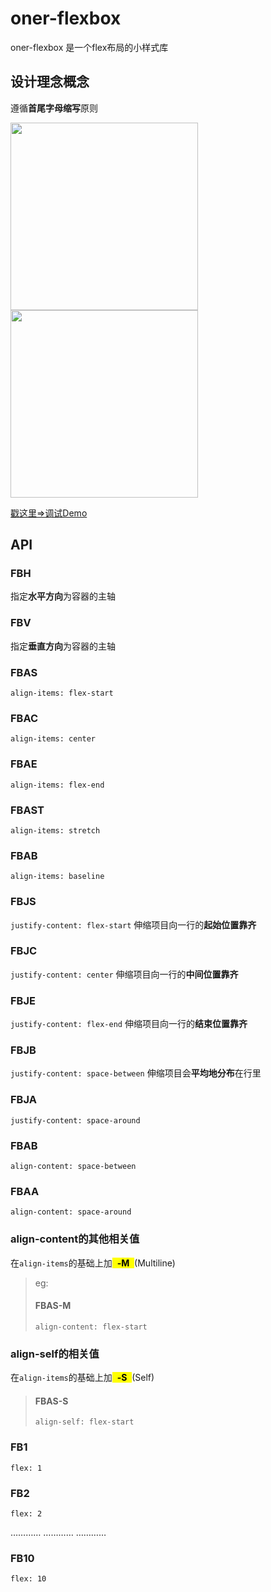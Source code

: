 # oner-flexbox
oner-flexbox 是一个flex布局的小样式库

## 设计理念概念
遵循**首尾字母缩写**原则

<img src="http://cdn.dtwave.com/tps/justfiy-content.png" width = "300"  align=center />

<img src="http://cdn.dtwave.com/tps/align-items.png" width = "300"  align=center />

[戳这里=>调试Demo](http://jsbin.com/rusolew/edit?html,output)

## API

### FBH
指定**水平方向**为容器的主轴

### FBV
指定**垂直方向**为容器的主轴

### FBAS
`align-items: flex-start`

### FBAC
`align-items: center`

### FBAE
`align-items: flex-end`

### FBAST
`align-items: stretch`

### FBAB
`align-items: baseline`


### FBJS

`justify-content: flex-start`
伸缩项目向一行的**起始位置靠齐**

### FBJC

`justify-content: center`
伸缩项目向一行的**中间位置靠齐**

### FBJE

`justify-content: flex-end`
伸缩项目向一行的**结束位置靠齐**

### FBJB

`justify-content: space-between`
伸缩项目会**平均地分布**在行里

### FBJA
`justify-content: space-around`

### FBAB
`align-content: space-between`

### FBAA
`align-content: space-around`

### align-content的其他相关值
在`align-items`的基础上加<mark>&nbsp; **-M** &nbsp;</mark>(Multiline)
> eg:
> #### FBAS-M
> `align-content: flex-start`


### align-self的相关值
在`align-items`的基础上加<mark>&nbsp; **-S** &nbsp;</mark>(Self)
> #### FBAS-S
> `align-self: flex-start	`


### FB1

`flex: 1`

### FB2

`flex: 2`

…………
…………
…………
### FB10

`flex: 10`
